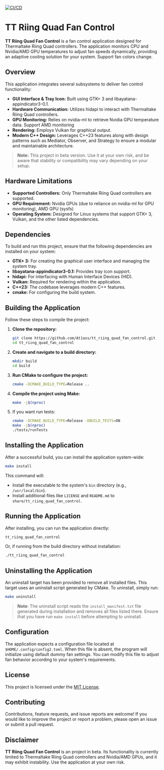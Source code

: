 [![CI/CD](https://github.com/At1ass/tt_riing_quad_fan_control/actions/workflows/ci.yml/badge.svg)](https://github.com/At1ass/tt_riing_quad_fan_control/actions/workflows/ci.yml)
# TT Riing Quad Fan Control

**TT Riing Quad Fan Control** is a fan control application designed for Thermaltake Riing Quad controllers. The application monitors CPU and Nvidia/AMD GPU temperatures to adjust fan speeds dynamically, providing an adaptive cooling solution for your system. Support fan colors change.

## Overview

This application integrates several subsystems to deliver fan control functionality:
- **GUI Interface & Tray Icon:** Built using GTK+ 3 and libayatana-appindicator3-0.1.
- **Hardware Communication:** Utilizes hidapi to interact with Thermaltake Riing Quad controllers.
- **GPU Monitoring:** Relies on nvidia-ml to retrieve Nvidia GPU temperature data. Support AMD monitoring
- **Rendering:** Employs Vulkan for graphical output.
- **Modern C++ Design:** Leverages C++23 features along with design patterns such as Mediator, Observer, and Strategy to ensure a modular and maintainable architecture.

> **Note:** This project in beta version. Use it at your own risk, and be aware that stability or compatibility may vary depending on your setup.

## Hardware Limitations

- **Supported Controllers:** Only Thermaltake Riing Quad controllers are supported.
- **GPU Requirement:** Nvidia GPUs (due to reliance on nvidia-ml for GPU monitoring), AMD GPU (sysfs)
- **Operating System:** Designed for Linux systems that support GTK+ 3, Vulkan, and the other listed dependencies.

## Dependencies

To build and run this project, ensure that the following dependencies are installed on your system:

- **GTK+ 3:** For creating the graphical user interface and managing the system tray.
- **libayatana-appindicator3-0.1:** Provides tray icon support.
- **hidapi:** For interfacing with Human Interface Devices (HID).
- **Vulkan:** Required for rendering within the application.
- **C++23:** The codebase leverages modern C++ features.
- **cmake:** For configuring the build system.

## Building the Application

Follow these steps to compile the project:

1. **Clone the repository:**

   ```bash
   git clone https://github.com/At1ass/tt_riing_quad_fan_control.git
   cd tt_riing_quad_fan_control
2. **Create and navigate to a build directory:**

   ```bash
   mkdir build
   cd build
   ```
3. **Run CMake to configure the project:**

   ```bash
   cmake -DCMAKE_BUILD_TYPE=Release ..
   ```
4. **Compile the project using Make:**

   ```bash
   make -j$(nproc)
   ```
5. If you want run tests:

   ```bash
   cmake -DCMAKE_BUILD_TYPE=Release -DBUILD_TESTS=ON
   make -j$(nproc)
   ./tests/runTests
   ```
## Installing the Application

After a successful build, you can install the application system-wide:

   ```bash
   make install
   ```

This command will:

- Install the executable to the system's `bin` directory (e.g., `/usr/local/bin`).
- Install additional files like `LICENSE` and `README.md` to `share/tt_riing_quad_fan_control`.

## Running the Application

After installing, you can run the application directly:

   ```bash
   tt_riing_quad_fan_control
   ```

Or, if running from the build directory without installation:

   ```bash
   ./tt_riing_quad_fan_control
   ```

## Uninstalling the Application

An uninstall target has been provided to remove all installed files. This target uses an uninstall script generated by CMake. To uninstall, simply run:

   ```bash
   make uninstall
   ```

>**Note**: The uninstall script reads the `install_manifest.txt` file generated during installation and removes all files listed there. Ensure that you have run `make install` before attempting to uninstall.

## Configuration

The application expects a configuration file located at `$HOME/.config/config2.toml`. When this file is absent, the program will initialize using default dummy fan settings. You can modify this file to adjust fan behavior according to your system's requirements.

## License

This project is licensed under the [MIT License](./LICENSE).

## Contributing

Contributions, feature requests, and issue reports are welcome! If you would like to improve the project or report a problem, please open an issue or submit a pull request.

## Disclaimer

**TT Riing Quad Fan Control** is an project in beta. Its functionality is currently limited to Thermaltake Riing Quad controllers and Nvidia/AMD GPUs, and it may exhibit instability. Use the application at your own risk.
